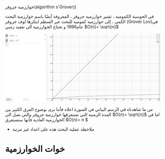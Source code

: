 # 

خوارزمية جروفر(algorithm s'Grover))

في الحوسبة الكمومية ، تشير خوارزمية جروفر ، المعروفة أيضًا باسم خوارزمية البحث الكمي ، إلى خوارزمية كمومية للبحث غير المنظم
ابتكرها لوف
جروفر (Grover Lov)في عام1996 و تحتاج الخوارزمية الى تعقيد زمني 
$O(n)= \sqrt{n}$


![Grover_algorithm_graph](/docfx_project/images/Grover_algorithm_graph)

من ما شاهدناه في الرسم البياني في الصورة اعلاه فأننا نرى بوضوح الفرق الكبير بين المدة الزمنية 
 التي تستغرقها خوارزمية جروفر والتي تصل الى $O(n)= \sqrt{n}$
 اما في الخوارزمية العادية فأنها ستستغرق $O(n)= n $
 
 * ملاحظة 
 عملية البحث هذه على اعداد غير مرتبة   


# خوات الخوارزمية

<!-- يجب اضافة محتوى  -->


